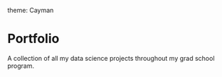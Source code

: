 theme: Cayman

# Portfolio
A collection of all my data science projects throughout my grad school program. 

